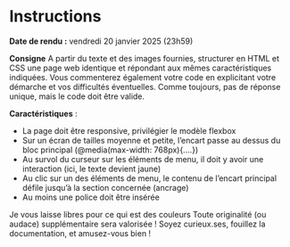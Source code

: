 # Instructions

**Date de rendu :** vendredi 20 janvier 2025 (23h59)

**Consigne** A partir du texte et des images fournies, structurer en HTML et CSS une page web identique et répondant aux mêmes caractéristiques indiquées. 
Vous commenterez également votre code en explicitant votre démarche et vos difficultés éventuelles.
Comme toujours, pas de réponse unique, mais le code doit être valide.

**Caractéristiques** :

- La page doit être responsive, privilégier le modèle flexbox
- Sur un écran de tailles moyenne et petite, l’encart passe au dessus du bloc principal (@media(max-width: 768px){....})
- Au survol du curseur sur les éléments de menu, il doit y avoir une interaction (ici, le texte devient jaune)
- Au clic sur un des éléments de menu, le contenu de l’encart principal défile jusqu’à la section concernée
(ancrage)
- Au moins une police doit être insérée

Je vous laisse libres pour ce qui est des couleurs Toute originalité (ou audace) supplémentaire sera valorisée !
Soyez curieux.ses, fouillez la documentation, et amusez-vous bien !
